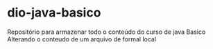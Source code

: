 # dio-java-basico
Repositório para armazenar todo o conteúdo do curso de java Basico
Alterando o conteudo de um arquivo de formal local

